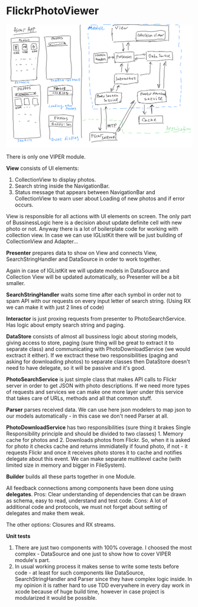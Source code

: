 # FlickrPhotoViewer

![alt text](https://github.com/madmag77/FlickrPhotoViewer/blob/master/flickr_app.png)

There is only one VIPER module.

**View** consists of UI elements:
1. CollectionView to display photos.
2. Search string inside the NavigationBar.
3. Status message that appears between NavigationBar and CollectionView to warn user about Loading of new photos and if error occurs.

View is responsible for all actions with UI elements on screen. The only part of BussinessLogic here is a decision about update definite cell with new photo or not.
Anyway there is a lot of boilerplate code for working with collection view. In case we can use IGListKit there will be just building of CollectionView and Adapter...

**Presenter** prepares data to show on View and connects View, SearchStringHandler and DataSource in order to work together.

Again in case of IGListKit we will update models in DataSource and Collection View will be updated automatically, so Presenter will be a bit smaller.

**SearchStringHandler** waits some time after each symbol in order not to spam API with our requests on every input letter of search string. (Using RX we can make it with just 2 lines of code)

**Interactor** is just proxing requests from presenter to PhotoSearchService. Has logic about empty search string and paging.

**DataStore** consists of almost all bussiness logic about storing models, giving access to store, paging (sure thing will be great to extract it to separate class) and communicating with PhotoDownloadService (we would exctract it either). If we exctract these two responsibilities (paging and asking for downloading photos) to separate classes then DataStore doesn't need to have delegate, so it will be passive and it's good.

**PhotoSearchService** is just simple class that makes API calls to Flickr server in order to get JSON with photo descriptions. If we need more types of requests and services we can make one more layer under this service that takes care of URLs, methods and all that common stuff.

 **Parser** parses received data. We can use here json modelers to map json to our models automatically - in this case we don't need Parser at all.
 
 **PhotoDownloadService** has two responsibilities (sure thing it brakes Single Responsibility principle and should be divided to two classes) 1. Memory cache for photos and 2. Downloads photos from Flickr. So, when it is asked for photo it checks cache and returns immidiatelly if found photo, if not - it requests Flickr and once it receives photo stores it to cache and notifies delegate about this event. We can make separate multilevel cache (with limited size in memory and bigger in FileSystem).
 
 **Builder** builds all these parts together in one Module. 
 
 All feedback connections among components have been done using **delegates**. 
 Pros: Clear understanding of dependencies that can be drawn as schema, easy to read, understand and test code.
 Cons: A lot of additional code and protocols, we must not forget about setting of delegates and make them weak. 
 
 The other options: Closures and RX streams. 
 
 **Unit tests** 
 1. There are just two components with 100% coverage. I choosed the most complex - DataSource and one just to show how to cover VIPER module's part. 
 2. In usual working process it makes sense to write some tests before code - at least for such components like DataSource, SearchStringHandler and Parser since they have complex logic inside. In my opinion it is rather hard to use TDD everywhere in every day work in xcode because of huge build time, however in case project is modularized it would be possible.
 
